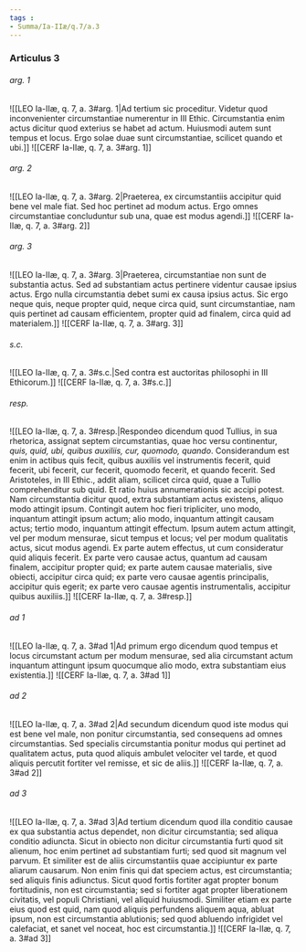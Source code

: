 ```yaml
---
tags : 
- Summa/Ia-IIæ/q.7/a.3
---
```


### Articulus 3

###### arg. 1
![[LEO Ia-IIæ, q. 7, a. 3#arg. 1|Ad tertium sic proceditur. Videtur quod inconvenienter circumstantiae numerentur in III Ethic. Circumstantia enim actus dicitur quod exterius se habet ad actum. Huiusmodi autem sunt tempus et locus. Ergo solae duae sunt circumstantiae, scilicet quando et ubi.]]
![[CERF Ia-IIæ, q. 7, a. 3#arg. 1]]

###### arg. 2
![[LEO Ia-IIæ, q. 7, a. 3#arg. 2|Praeterea, ex circumstantiis accipitur quid bene vel male fiat. Sed hoc pertinet ad modum actus. Ergo omnes circumstantiae concluduntur sub una, quae est modus agendi.]]
![[CERF Ia-IIæ, q. 7, a. 3#arg. 2]]

###### arg. 3
![[LEO Ia-IIæ, q. 7, a. 3#arg. 3|Praeterea, circumstantiae non sunt de substantia actus. Sed ad substantiam actus pertinere videntur causae ipsius actus. Ergo nulla circumstantia debet sumi ex causa ipsius actus. Sic ergo neque quis, neque propter quid, neque circa quid, sunt circumstantiae, nam quis pertinet ad causam efficientem, propter quid ad finalem, circa quid ad materialem.]]
![[CERF Ia-IIæ, q. 7, a. 3#arg. 3]]

###### s.c.
![[LEO Ia-IIæ, q. 7, a. 3#s.c.|Sed contra est auctoritas philosophi in III Ethicorum.]]
![[CERF Ia-IIæ, q. 7, a. 3#s.c.]]

###### resp.
![[LEO Ia-IIæ, q. 7, a. 3#resp.|Respondeo dicendum quod Tullius, in sua rhetorica, assignat septem circumstantias, quae hoc versu continentur, *quis, quid, ubi, quibus auxiliis, cur, quomodo, quando*. Considerandum est enim in actibus quis fecit, quibus auxiliis vel instrumentis fecerit, quid fecerit, ubi fecerit, cur fecerit, quomodo fecerit, et quando fecerit. Sed Aristoteles, in III Ethic., addit aliam, scilicet circa quid, quae a Tullio comprehenditur sub quid. Et ratio huius annumerationis sic accipi potest. Nam circumstantia dicitur quod, extra substantiam actus existens, aliquo modo attingit ipsum. Contingit autem hoc fieri tripliciter, uno modo, inquantum attingit ipsum actum; alio modo, inquantum attingit causam actus; tertio modo, inquantum attingit effectum. Ipsum autem actum attingit, vel per modum mensurae, sicut tempus et locus; vel per modum qualitatis actus, sicut modus agendi. Ex parte autem effectus, ut cum consideratur quid aliquis fecerit. Ex parte vero causae actus, quantum ad causam finalem, accipitur propter quid; ex parte autem causae materialis, sive obiecti, accipitur circa quid; ex parte vero causae agentis principalis, accipitur quis egerit; ex parte vero causae agentis instrumentalis, accipitur quibus auxiliis.]]
![[CERF Ia-IIæ, q. 7, a. 3#resp.]]

###### ad 1
![[LEO Ia-IIæ, q. 7, a. 3#ad 1|Ad primum ergo dicendum quod tempus et locus circumstant actum per modum mensurae, sed alia circumstant actum inquantum attingunt ipsum quocumque alio modo, extra substantiam eius existentia.]]
![[CERF Ia-IIæ, q. 7, a. 3#ad 1]]

###### ad 2
![[LEO Ia-IIæ, q. 7, a. 3#ad 2|Ad secundum dicendum quod iste modus qui est bene vel male, non ponitur circumstantia, sed consequens ad omnes circumstantias. Sed specialis circumstantia ponitur modus qui pertinet ad qualitatem actus, puta quod aliquis ambulet velociter vel tarde, et quod aliquis percutit fortiter vel remisse, et sic de aliis.]]
![[CERF Ia-IIæ, q. 7, a. 3#ad 2]]

###### ad 3
![[LEO Ia-IIæ, q. 7, a. 3#ad 3|Ad tertium dicendum quod illa conditio causae ex qua substantia actus dependet, non dicitur circumstantia; sed aliqua conditio adiuncta. Sicut in obiecto non dicitur circumstantia furti quod sit alienum, hoc enim pertinet ad substantiam furti; sed quod sit magnum vel parvum. Et similiter est de aliis circumstantiis quae accipiuntur ex parte aliarum causarum. Non enim finis qui dat speciem actus, est circumstantia; sed aliquis finis adiunctus. Sicut quod fortis fortiter agat propter bonum fortitudinis, non est circumstantia; sed si fortiter agat propter liberationem civitatis, vel populi Christiani, vel aliquid huiusmodi. Similiter etiam ex parte eius quod est quid, nam quod aliquis perfundens aliquem aqua, abluat ipsum, non est circumstantia ablutionis; sed quod abluendo infrigidet vel calefaciat, et sanet vel noceat, hoc est circumstantia.]]
![[CERF Ia-IIæ, q. 7, a. 3#ad 3]]

